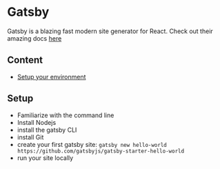 # Gatsby

Gatsby is a blazing fast modern site generator for React. Check out their amazing docs [here](https://www.gatsbyjs.org/docs/)

## Content

- [Setup your environment](#setup)

## Setup

- Familiarize with the command line
- Install Nodejs
- install the gatsby CLI
- install Git
- create your first gatsby site: `gatsby new hello-world https://github.com/gatsbyjs/gatsby-starter-hello-world`
- run your site locally
